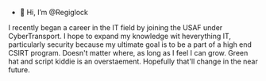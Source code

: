 - 👋 Hi, I’m @Regiglock

I recently began a career in the IT field by joining the USAF under CyberTransport. 
I hope to expand my knowledge wit heverything IT, particularly security because my ultimate goal is to be a part of a high end CSIRT program. 
Doesn't matter where, as long as I feel I can grow.
Green hat and script kiddie is an overstaement. Hopefully that'll change in the near future.
